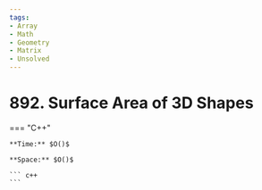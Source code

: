 ```yaml
---
tags:
- Array
- Math
- Geometry
- Matrix
- Unsolved
---
```



# 892. Surface Area of 3D Shapes

=== "C++"

    **Time:** $O()$

    **Space:** $O()$

    ``` c++
    ```